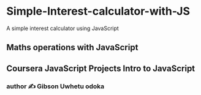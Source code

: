 # Simple-Interest-calculator-with-JS
A simple interest calculator using JavaScript
## Maths operations with JavaScript 
## Coursera JavaScript Projects Intro to JavaScript 

### author ✍️ Gibson Uwhetu odoka
